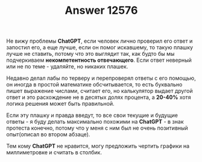 ﻿---
title: "Answer 12576"
se.owner.user_id: 549327
se.owner.display_name: "Александр Козлов"
se.owner.link: "https://ru.meta.stackoverflow.com/users/549327/%d0%90%d0%bb%d0%b5%d0%ba%d1%81%d0%b0%d0%bd%d0%b4%d1%80-%d0%9a%d0%be%d0%b7%d0%bb%d0%be%d0%b2"
se.answer_id: 12576
se.question_id: 12566
se.post_type: answer
se.is_accepted: False
---
<p>Не вижу проблемы <strong>ChatGPT</strong>, если человек лично проверил его ответ и запостил его, а еще лучше, если он помог искавшему, то такую плашку лучше не ставить, потому что это выглядит так, как будто бы мы подчеркиваем <strong>некомпетентность отвечающего</strong>. Если ответ неверный или не по теме - удаляйте, но никаких плашек.</p>
<p>Недавно делал лабы по терверу и перепроверял ответы с его помощью, он иногда в простой математике обсчитывается, то есть буквально пишет выражение числами, считает его, но калькулятор выдает другой ответ и это расхождение не в десятых долях процента, а <strong>20-40%</strong> хотя логика решения может быть правильной.</p>
<p>Если эту плашку и правда введут, то все свои текущие и будущие ответы - я буду делать максимально похожими на <strong>ChatGPT</strong> - в знак протеста конечно, потому что у меня с ним был не очень позитивный опыт(описал во втором абзаце).</p>
<p>Тем кому <strong>ChatGPT</strong> не нравится, могу предложить чертить графики на миллиметровке и считать в столбик.</p>
